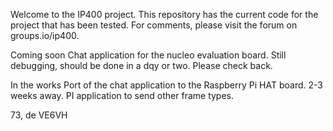 Welcome to the IP400 project. This repository has the current code for the project that has been tested. For comments, please visit the forum
on groups.io/ip400.

Coming soon
Chat application for the nucleo evaluation board. Still debugging, should
be done in a dqy or two. Please check back.

In the works
Port of the chat application to the Raspberry Pi HAT board. 2-3 weeks away.
PI application to send other frame types.

73, de VE6VH

